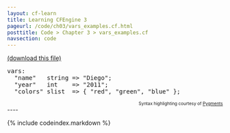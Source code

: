 ```yaml
---
layout: cf-learn
title: Learning CFEngine 3
pageurl: /code/ch03/vars_examples.cf.html
posttitle: Code > Chapter 3 > vars_examples.cf
navsection: code
---
```


[(download this file)](https://raw.github.com/zzamboni/cf-learn.info/master/src/ch03/vars_examples.cf)

<div class="highlight"><pre><span class="kd">vars</span><span class="p">:</span>
  <span class="p">&quot;</span><span class="nv">name</span><span class="p">&quot;</span>   <span class="kt">string</span> <span class="o">=&gt;</span> <span class="s">&quot;Diego&quot;</span><span class="p">;</span>
  <span class="p">&quot;</span><span class="nv">year</span><span class="p">&quot;</span>   <span class="kt">int</span>    <span class="o">=&gt;</span> <span class="s">&quot;2011&quot;</span><span class="p">;</span>
  <span class="p">&quot;</span><span class="nv">colors</span><span class="p">&quot;</span> <span class="kt">slist</span>  <span class="o">=&gt;</span> <span class="p">{</span> <span class="s">&quot;red&quot;</span><span class="p">,</span> <span class="s">&quot;green&quot;</span><span class="p">,</span> <span class="s">&quot;blue&quot;</span> <span class="p">};</span>
</pre></div>

<div align="right"><font size="-2">Syntax highlighting courtesy of <a href="http://blog.zzamboni.org/cfengine3-lexer-for-pygments">Pygments</a></font></div>
----

{% include codeindex.markdown %}

